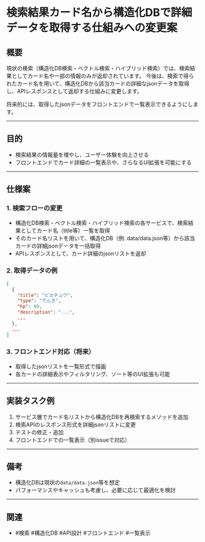 # 検索結果カード名から構造化DBで詳細データを取得する仕組みへの変更案

## 概要

現状の検索（構造化DB検索・ベクトル検索・ハイブリッド検索）では、検索結果としてカード名や一部の情報のみが返却されています。
今後は、検索で得られたカード名を用いて、構造化DBから該当カードの詳細なjsonデータを取得し、APIレスポンスとして返却する仕組みに変更します。

将来的には、取得したjsonデータをフロントエンドで一覧表示できるようにします。

---

## 目的
- 検索結果の情報量を増やし、ユーザー体験を向上させる
- フロントエンドでカード詳細の一覧表示や、さらなるUI拡張を可能にする

---

## 仕様案

### 1. 検索フローの変更
- 構造化DB検索・ベクトル検索・ハイブリッド検索の各サービスで、検索結果としてカード名（title等）一覧を取得
- そのカード名リストを用いて、構造化DB（例: data/data.json等）から該当カードの詳細jsonデータを一括取得
- APIレスポンスとして、カード詳細のjsonリストを返却

### 2. 取得データの例
```json
[
  {
    "title": "ピカチュウ",
    "type": "でんき",
    "hp": 60,
    "description": "...",
    ...
  },
  ...
]
```

### 3. フロントエンド対応（将来）
- 取得したjsonリストを一覧形式で描画
- 各カードの詳細表示やフィルタリング、ソート等のUI拡張も可能

---

## 実装タスク例
1. サービス層でカード名リストから構造化DBを再検索するメソッドを追加
2. 検索APIのレスポンス形式を詳細jsonリストに変更
3. テストの修正・追加
4. フロントエンドでの一覧表示（別issueで対応）

---

## 備考
- 構造化DBは現状の`data/data.json`等を想定
- パフォーマンスやキャッシュも考慮し、必要に応じて最適化を検討

---

## 関連
- #検索 #構造化DB #API設計 #フロントエンド #一覧表示
